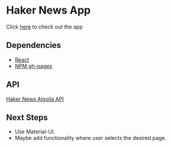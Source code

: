 # Haker News App

Click [here](https://ioannis-sporidis.github.io/ra-hacker-news/) to check out the app

## Dependencies

- [React](https://reactjs.org/)
- [NPM gh-pages](https://www.npmjs.com/package/gh-pages)

## API
[Haker News Algolia API](https://hn.algolia.com/api)

## Next Steps
- Use Material-UI.
- Maybe add functionality where user selects the desired page.
